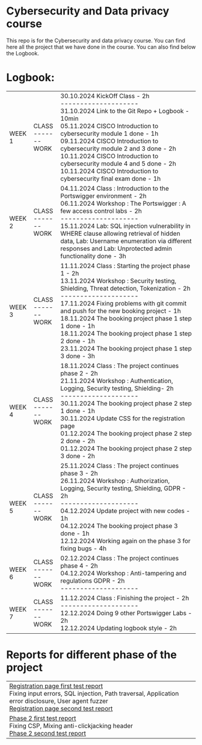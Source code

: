 # Cybersecurity and Data privacy course

This repo is for the Cybersecurity and data privacy course. You can find here all the project that we have done in the course.
You can also find below the Logbook.

# Logbook:

<table>
  <tr>
  <!-- WEEK 1 -->
    <td>WEEK 1</td>
    <td>CLASS</br>-------</br>
    WORK
    </td>
    <td>
    30.10.2024 KickOff Class - 2h</br>
    --------------------</br>
    31.10.2024 Link to the Git Repo + Logbook - 10min</br>
    05.11.2024 CISCO Introduction to cybersecurity module 1 done - 1h</br>
    09.11.2024 CISCO Introduction to cybersecurity module 2 and 3 done - 2h</br>
    10.11.2024 CISCO Introduction to cybersecurity module 4 and 5 done - 2h</br>
    10.11.2024 CISCO Introduction to cybersecurity final exam done - 1h
    </td>
  </tr>
  <tr>
  <!-- WEEK 2 -->
    <td>WEEK 2</td>
    <td>CLASS</br>-------</br>
    WORK
    </td>
    <td>
    04.11.2024 Class : Introduction to the Portswigger environment - 2h</br>
    06.11.2024 Workshop : The Portswigger : A few access control labs - 2h</br>
    --------------------</br>
    15.11.2024 Lab: SQL injection vulnerability in WHERE clause allowing retrieval of hidden data, Lab: Username enumeration via different responses and Lab: Unprotected admin functionality done - 3h</br>
    </td>
  </tr>
  <tr>
  <!-- WEEK 3 -->
    <td>WEEK 3</td>
    <td>CLASS</br>-------</br>
    WORK
    </td>
    <td>
    11.11.2024 Class : Starting the project phase 1 - 2h</br>
    13.11.2024 Workshop : Security testing, Shielding, Threat detection, Tokenization - 2h</br>
    --------------------</br>
    17.11.2024 Fixing problems with git commit and push for the new booking project - 1h</br>
    18.11.2024 The booking project phase 1 step 1 done - 1h</br>
    18.11.2024 The booking project phase 1 step 2 done - 1h</br>
    23.11.2024 The booking project phase 1 step 3 done - 3h</br>
    </td>
  </tr>
  <tr>
  <!-- WEEK 4 -->
    <td>WEEK 4</td>
    <td>CLASS</br>-------</br>
    WORK
    </td>
    <td>
    18.11.2024 Class : The project continues phase 2 - 2h</br>
    21.11.2024 Workshop : Authentication, Logging, Security testing, Shielding- 2h</br>
    --------------------</br>
    30.11.2024 The booking project phase 2 step 1 done - 1h</br>
    30.11.2024 Update CSS for the registration page</br>
    01.12.2024 The booking project phase 2 step 2 done - 2h</br>
    01.12.2024 The booking project phase 2 step 3 done - 2h</br>
    </td>
  </tr>
  <tr>
  <!-- WEEK 5 -->
    <td>WEEK 5</td>
    <td>CLASS</br>-------</br>
    WORK
    </td>
    <td>
    25.11.2024 Class : The project continues phase 3 - 2h</br>
    26.11.2024 Workshop : Authorization, Logging, Security testing, Shielding, GDPR - 2h</br>
    --------------------</br>
    04.12.2024 Update project with new codes - 1h</br>
    04.12.2024 The booking project phase 3 done - 1h</br>
    12.12.2024 Working again on the phase 3 for fixing bugs - 4h</br>
    </td>
  </tr>
  <tr>
  <!-- WEEK 6 -->
    <td>WEEK 6</td>
    <td>CLASS</br>-------</br>
    WORK
    </td>
    <td>
    02.12.2024 Class : The project continues phase 4 - 2h</br>
    04.12.2024 Workshop : Anti-tampering and regulations GDPR - 2h</br>
    --------------------</br>
    </td>
  </tr>
  <tr>
  <!-- WEEK 7 -->
    <td>WEEK 7</td>
    <td>CLASS</br>-------</br>
    WORK
    </td>
    <td>
    11.12.2024 Class : Finishing the project - 2h</br>
    --------------------</br>
    12.12.2024 Doing 9 other Portswigger Labs - 2h</br>
    12.12.2024 Updating logbook style - 2h</br>
    </td>
  </tr>
</table>

# Reports for different phase of the project

<table>
  <tr>
  <!-- PHASE 1 -->
    <td>
      <a href="tests/Registration_page_first_test.md">Registration page first test report</a></br>
      Fixing input errors, SQL injection, Path traversal, Application error disclosure, User agent fuzzer</br>
      <a href="tests/Registration_page_second_test.md">Registration page second test report</a>
    </td>
  </tr>
  <tr>
  <!-- PHASE 2 -->
  <td>
  <a href="tests/Phase_2_first_test.md">Phase 2 first test report</a></br>
  Fixing CSP, Mixing anti-clickjacking header</br>
  <a href="tests/Phase_2_second_test.md">Phase 2 second test report</a>
  </td>
  </tr>
  <tr>
  <!-- PHASE 3 -->
  </tr>
  <tr>
  <!-- PHASE 4 -->
  </tr>
</table>